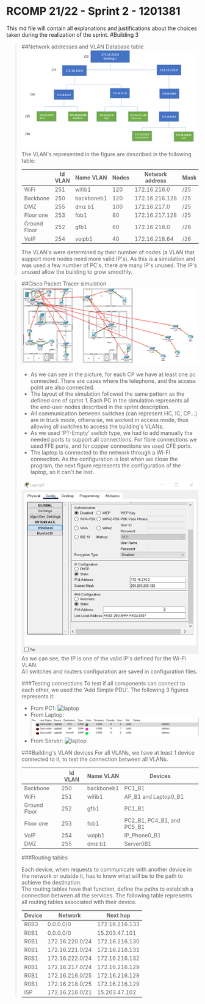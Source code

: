 RCOMP 21/22 - Sprint 2 - 1201381
===========================================
This md file will contain all explanations and justifications about the choices taken during the realization of the sprint.
#Building 3
> ##Network addresses and VLAN Database table
> ![Network Address Tree](Figures/tree.PNG)
> The VLAN's represented in the figure are described in the following table:
>
> |               |   Id VLAN     | Name VLAN   |  Nodes |  Network address | Mask| First valid ip  |  Last valid ip  |  Broadcast address |
> |---            |---            |---          |---     |---               |---  |---              |---              |---                 |
> |  WiFi         |    251        |wifib1       |  120   | 172.16.216.0    | /25 |  172.16.216.1    | 172.16.216.126  | 172.16.216.127     |
> |  Backbone     |    250        |backboneb1   |  120   | 172.16.216.128  | /25 |  172.16.216.129  | 172.16.216.254  | 172.16.216.255     |
> |  DMZ          |    255        |dmz b1       |  100   | 172.16.217.0     | /25 | 172.16.217.1    | 172.16.217.126  | 172.16.217.127     |
> |  Floor one    |    253        |fob1         |  80    | 172.16.217.128   | /25 | 172.16.217.129  | 172.16.217.254  | 172.16.217.255     |
> |  Ground Floor |    252        |gfb1         |  60    | 172.16.218.0     | /26 | 172.16.218.1    | 172.16.218.62   | 172.16.218.63      |
> |  VoIP         |    254        |voipb1       |  40    | 172.16.218.64    | /26 | 172.16.218.65   | 172.16.218.126  | 172.16.218.127     |
> The VLAN's were determined by their number of nodes (a VLAN that support more nodes need more valid IP's). As this is a simulation and was used a few number of PC's, there are many IP's unused. The IP's unused allow the building to grow smoothly.

> ##Cisco Packet Tracer simulation
> ![Simulation](Figures/MainImage.PNG)
> * As we can see in the picture, for each CP we have at least one pc connected. There are cases where the telephone, and the access point are also connected.<br>
> * The layout of the simulation followed the same pattern as the defined one of sprint 1. Each PC in the simulation represents all the end-user nodes described in the sprint description.<br>
> * All communication between switches (can represent HC, IC, CP...) are in truck mode, otherwise, we worked in access mode, thus allowing all switches to access the building's VLANs.
> * As we used 'PT-Empty' switch type, we had to add manually the needed ports to support all connections. For fibre connections we used FFE ports, and for copper connections we used CFE ports.
> * The laptop is connected to the network through a Wi-Fi connection. As the configuration is lost when we close the program, the next figure represents the configuration of the laptop, so it can't be lost.
>
> ![laptop](Figures/Screenshot_15.PNG)
> As we can see, the IP is one of the valid IP's defined for the Wi-Fi VLAN.<br>
> All switches and routers configuration are saved in configuration files.
>
> ###Testing connections
> To test if all components can connect to each other, we used the 'Add Simple PDU'. The following 3 figures represents it:
> * From PC1:
> ![laptop](Figures/pc1comunicaçao.PNG)
> * From Laptop:
> ![laptop](Figures/laptopcomunicação.PNG)
> * From Server:
> ![laptop](Figures/servercomunicaçao.PNG)
>
> ###Building's VLAN devices
> For all VLANs, we have at least 1 device connected to it, to test the connection between all VLANs.
>
> |               |   Id VLAN     | Name VLAN   |  Devices |
> |---            |---            |---          |---     |
> |  Backbone     |    250        |backboneb1   |  PC1_B1     |
> |  WiFi         |    251        |wifib1       |  AP_B1 and Laptop0_B1   |
> |  Ground Floor |    252        |gfb1         |  PC1_B1    |
> |  Floor one    |    253        |fob1         |   PC2_B1, PC4_B1, and PC5_B1   |
> |  VoIP         |    254        |voipb1       |     IP_Phone0_B1    |
> |  DMZ          |    255        |dmz b1       |  Server0B1    |
>
> ###Routing tables
>
> Each device, when requests to communicate with another device in the network or outside it, has to know what will be to the path to achieve the destination.<br>
> The routing tables have that function, define the paths to establish a connection between all the services. The following table represents all routing tables associated with their device.
>
> |  Device       |   Network | Next hop    |
> |---            |---            |---          |
> |  R0B3        |    0.0.0.0/0  | 172.16.216.133 |
> | R0B1 |    0.0.0.0/0        |15.203.47.101         |
> | R0B1 |    172.16.220.0/24        |172.16.216.130         |
> | R0B1 |    172.16.221.0/24        |172.16.216.131         |
> | R0B1 |    172.16.222.0/24        |172.16.216.132         |
> | R0B1 |    172.16.217.0/24        |172.16.216.129         |
> | R0B1 |    172.16.216.0/25        |172.16.216.129         |
> | R0B1 |    172.16.218.0/25        |172.16.216.129         |
> |  ISP         |    172.16.216.0/21        |15.203.47.102       |

